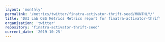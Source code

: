 ```yaml
---
layout: 'monthly'
permalink: '/metrics/twitter/finatra-activator-thrift-seed/MONTHLY/'
title: 'DAI Lab OSS Metrics Metrics report for finatra-activator-thrift-seed | MONTHLY-REPORT-2019-10-25'
organization: 'twitter'
repository: 'finatra-activator-thrift-seed'
current_date: '2019-10-25'
---
```

